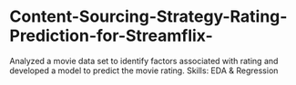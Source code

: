 # Content-Sourcing-Strategy-Rating-Prediction-for-Streamflix-
Analyzed a movie data set to identify factors associated with rating and developed a model to predict the movie rating. Skills: EDA &amp; Regression 
